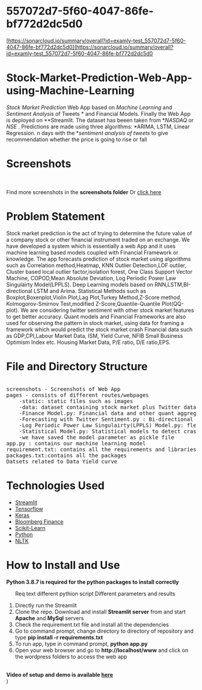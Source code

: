 # 557072d7-5f60-4047-86fe-bf772d2dc5d0
[https://sonarcloud.io/summary/overall?id=examly-test_557072d7-5f60-4047-86fe-bf772d2dc5d0](https://sonarcloud.io/summary/overall?id=examly-test_557072d7-5f60-4047-86fe-bf772d2dc5d0


# Stock-Market-Prediction-Web-App-using-Machine-Learning
*Stock Market Prediction* Web App based on *Machine Learning* and *Sentiment Analysis* of Tweets  * and Financial Models. Finally  the Web App is deployed  on **Streamlit.  The dataset has beeen taken from  **NASDAQ* or *NSE* .  Predictions are made using three algorithms: *ARIMA, LSTM, Linear Regression. n days with the **sentiment analysis of tweets* to give recommendation whether the price is going to rise or fall



# Screenshots
<img src="">
<img src="">

Find more screenshots in the <b>screenshots folder</b> Or <a href="">click here</a>


# Problem Statement
Stock market prediction is the act of trying to determine the future value of a company stock or other financial instrument traded on an exchange. 
We have developed a system which is essentially a web App and it uses machine learning based models coupled with Financial Framework or knowledge. 
The app forecasts prediction of stock market using algorithms such as Correlation method,Heatmap, KNN Outlier Detection,LOF outlier, Cluster based local outlier factor,isolation forest, One Class Support Vector Machine, COPOD,Mean Absolute Deviation, Log Periodic Power Law Singulairty Model(LPPLS). Deep Learning models based on RNN,LSTM,BI-directional LSTM and Arima. Statistical Methods such as Boxplot,Boxenplot,Violin Plot,Lag Plot,Turkey Method,Z-Score method, Kolmogorov-Smirnov Test,modified Z-Score,Quantile-Quantile Plot(QQ-plot).
We are considering twitter sentiment with other stock market features to get better accuracy. 
Quant models and Financial Frameworks are also used for observing the pattern in stock market, using data for framing a framework which would predict the stock market crash
Financial data such as GDP,CPI,Labour Market Data, ISM, Yield Curve, NFIB Small Business Optimism Index etc. 
Housing Market Data, P/E ratio, D/E ratio,EPS.





# File and Directory Structure
<pre>

screenshots - Screenshots of Web App
pages - consists of different routes/webpages
    -static: static files such as images 
    -data: dataset containing stock market plus Twitter data
    -Finance Model.py: Financial data and other quant aggregator models 
    -Forecasting with Twitter Sentiment.py : Bi-directional LSTM model
    -Log Periodic Power Law Singulairty(LPPLS) Model.py: flexible framework to detect economic bubble and predict regime changes of a financial asset
    -Statistical Model.py: Statistical models to detect crash events 
    -we have saved the model parameter as pickle file
app.py : contains our machine learning model 
requirement.txt: contains all the requirements and libraries which are to be installed
packages.txt:contains all the packages 
Datsets related to Data Yield curve 
</pre>

# Technologies Used
<ul>

<a href="https://streamlit.io/"><li>Streamlit</a></li>
<a href="https://www.tensorflow.org/"><li>Tensorflow</a></li>
<a href="https://keras.io/"><li>Keras</a></li>
<a href="https://www.bloomberg.com/asia/"><li>Bloomberg Finance</a></li>
<a href="https://scikit-learn.org/"><li>Scikit-Learn</a></li>
<a href="https://www.python.org/"><li>Python</a></li>
<a href="https://www.nltk.org/"><li>NLTK</a></li>

</ul>

# How to Install and Use
<b>Python 3.8.7 is required for the python packages to install correctly</b><br>
<ol>

Req text 
different pythion script 
Different parameters and results 
<li>Directly run the Streamlit</li>
<li>Clone the repo. Download and install <b>Streamlit server</b> from  and start <b>Apache</b> and <b>MySql</b> servers</li>
<li>Check the requirement.txt file and install all the dependencies </li>


<li>Go to command prompt, change directory to directory of repository and type <b>pip install -r requirements.txt</b></li>
<li>To run app, type in command prompt, <b>python app.py</b></li>
<li>Open your web browser and go to <b>http://localhost/www</b> and click on the wordpress folders to access the web app</li>
</ol>
<br>
<b> Video of setup and demo is available <a href="">here</a></b>
<br>


</ul>)
